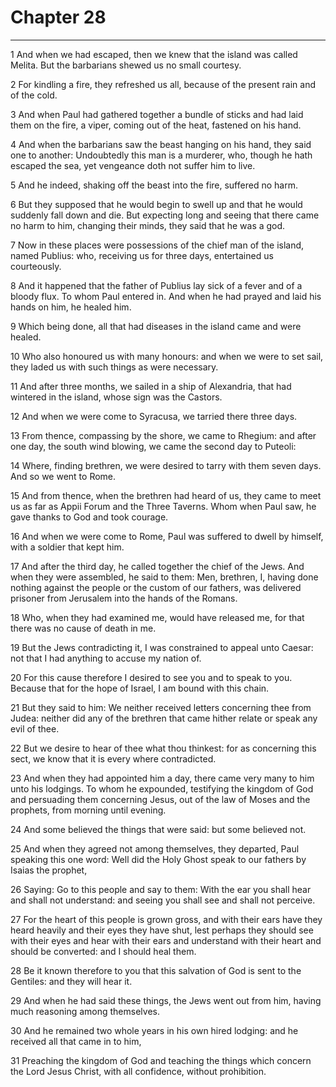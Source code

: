 # Chapter 28

***

1 And when we had escaped, then we knew that the island was called Melita. But the barbarians shewed us no small courtesy.

2 For kindling a fire, they refreshed us all, because of the present rain and of the cold.

3 And when Paul had gathered together a bundle of sticks and had laid them on the fire, a viper, coming out of the heat, fastened on his hand.

4 And when the barbarians saw the beast hanging on his hand, they said one to another: Undoubtedly this man is a murderer, who, though he hath escaped the sea, yet vengeance doth not suffer him to live.

5 And he indeed, shaking off the beast into the fire, suffered no harm.

6 But they supposed that he would begin to swell up and that he would suddenly fall down and die. But expecting long and seeing that there came no harm to him, changing their minds, they said that he was a god.

7 Now in these places were possessions of the chief man of the island, named Publius: who, receiving us for three days, entertained us courteously.

8 And it happened that the father of Publius lay sick of a fever and of a bloody flux. To whom Paul entered in. And when he had prayed and laid his hands on him, he healed him.

9 Which being done, all that had diseases in the island came and were healed.

10 Who also honoured us with many honours: and when we were to set sail, they laded us with such things as were necessary.

11 And after three months, we sailed in a ship of Alexandria, that had wintered in the island, whose sign was the Castors.

12 And when we were come to Syracusa, we tarried there three days.

13 From thence, compassing by the shore, we came to Rhegium: and after one day, the south wind blowing, we came the second day to Puteoli:

14 Where, finding brethren, we were desired to tarry with them seven days. And so we went to Rome.

15 And from thence, when the brethren had heard of us, they came to meet us as far as Appii Forum and the Three Taverns. Whom when Paul saw, he gave thanks to God and took courage.

16 And when we were come to Rome, Paul was suffered to dwell by himself, with a soldier that kept him.

17 And after the third day, he called together the chief of the Jews. And when they were assembled, he said to them: Men, brethren, I, having done nothing against the people or the custom of our fathers, was delivered prisoner from Jerusalem into the hands of the Romans.

18 Who, when they had examined me, would have released me, for that there was no cause of death in me.

19 But the Jews contradicting it, I was constrained to appeal unto Caesar: not that I had anything to accuse my nation of.

20 For this cause therefore I desired to see you and to speak to you. Because that for the hope of Israel, I am bound with this chain.

21 But they said to him: We neither received letters concerning thee from Judea: neither did any of the brethren that came hither relate or speak any evil of thee.

22 But we desire to hear of thee what thou thinkest: for as concerning this sect, we know that it is every where contradicted.

23 And when they had appointed him a day, there came very many to him unto his lodgings. To whom he expounded, testifying the kingdom of God and persuading them concerning Jesus, out of the law of Moses and the prophets, from morning until evening.

24 And some believed the things that were said: but some believed not.

25 And when they agreed not among themselves, they departed, Paul speaking this one word: Well did the Holy Ghost speak to our fathers by Isaias the prophet,

26 Saying: Go to this people and say to them: With the ear you shall hear and shall not understand: and seeing you shall see and shall not perceive.

27 For the heart of this people is grown gross, and with their ears have they heard heavily and their eyes they have shut, lest perhaps they should see with their eyes and hear with their ears and understand with their heart and should be converted: and I should heal them.

28 Be it known therefore to you that this salvation of God is sent to the Gentiles: and they will hear it.

29 And when he had said these things, the Jews went out from him, having much reasoning among themselves.

30 And he remained two whole years in his own hired lodging: and he received all that came in to him,

31 Preaching the kingdom of God and teaching the things which concern the Lord Jesus Christ, with all confidence, without prohibition.

